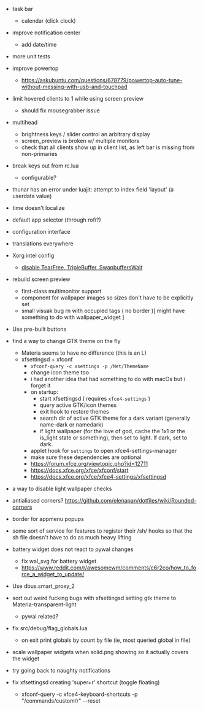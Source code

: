 
- task bar
	- calendar (click clock)

- improve notification center
	- add date/time

- more unit tests

- improve powertop
	- https://askubuntu.com/questions/678779/powertop-auto-tune-without-messing-with-usb-and-touchpad

- limit hovered clients to 1 while using screen preview
	- should fix mousegrabber issue

- multihead
	- brightness keys / slider control an arbitrary display
	- screen_preview is broken w/ multiple monitors
	- check that all clients show up in client list, as left bar is missing from non-primaries

- break keys out from rc.lua
	- configurable?

- thunar has an error under luajit: attempt to index field 'layout' (a userdata value)

- time doesn't localize

- default app selector (through rofi?)

- configuration interface

- translations everywhere

- Xorg intel config
	- [disable TearFree, TripleBuffer, SwapbuffersWait](https://wiki.archlinux.org/title/Intel_graphics#Disabling_TearFree,_TripleBuffer,_SwapbuffersWait)

- rebuild screen preview
	- first-class multimonitor support
	- component for wallpaper images so sizes don't have to be explicitly set
	- small visuak bug rn with occupied tags ( no border )[ might have something to do with wallpaper_widget ]

- Use pre-built buttons

- find a way to change GTK theme on the fly
	- Materia seems to have no difference (this is an L)
	- xfsettingsd + xfconf
		- `xfconf-query -c xsettings -p /Net/ThemeName`
		- change icon theme too
		- i had another idea that had something to do with macOs but i forget it
		- on startup:
			- start xfsettingsd ( requires `xfce4-settings` )
			- query active GTK/icon themes
			- exit hook to restore themes
			- search dir of active GTK theme for a dark variant (generally name-dark or namedark)
			- if light wallpaper (for the love of god, cache the 1x1 or the is_light state or something), then set to light. If dark, set to dark.
		- applet hook for `settings` to open xfce4-settings-manager
		- make sure these dependencies are optional
		- https://forum.xfce.org/viewtopic.php?id=12711
		- https://docs.xfce.org/xfce/xfconf/start
		- https://docs.xfce.org/xfce/xfce4-settings/xfsettingsd

- a way to disable light wallpaper checks

- antialiased corners? https://github.com/elenapan/dotfiles/wiki/Rounded-corners

- border for appmenu popups

- some sort of service for features to register their /sh/ hooks so that the sh file doesn't have to do as much heavy lifting

- battery widget does not react to pywal changes
	- fix wal_svg for battery widget
	- https://www.reddit.com/r/awesomewm/comments/c6r2co/how_to_force_a_widget_to_update/

- Use dbus.smart_proxy_2

- sort out weird fucking bugs with xfsettingsd setting gtk theme to Materia-transparent-light
	- pywal related?

- fix src/debug/flag_globals.lua
	- on exit print globals by count by file (ie, most queried global in file)

- scale wallpaper widgets when solid.png showing so it actually covers the widget

- try going back to naughty notifications

- fix xfsettingsd creating 'super+r' shortcut (toggle floating)
	- xfconf-query -c xfce4-keyboard-shortcuts -p "/commands/custom/<Super>r" --reset